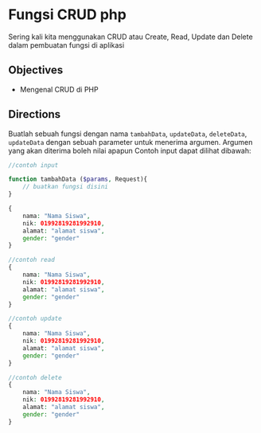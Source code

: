 # Fungsi CRUD php

Sering kali kita menggunakan CRUD atau Create, Read, Update dan Delete dalam pembuatan fungsi di aplikasi

## Objectives

- Mengenal CRUD di PHP

## Directions

Buatlah sebuah fungsi dengan nama `tambahData`, `updateData`, `deleteData`, `updateData` dengan sebuah parameter untuk menerima argumen. Argumen yang akan diterima boleh nilai apapun Contoh input dapat dilihat dibawah:

```php
//contoh input

function tambahData ($params, Request){
    // buatkan fungsi disini
}

{
    nama: "Nama Siswa",
    nik: 01992819281992910,
    alamat: "alamat siswa",
    gender: "gender"
}

//contoh read
{
    nama: "Nama Siswa",
    nik: 01992819281992910,
    alamat: "alamat siswa",
    gender: "gender"
}

//contoh update
{
    nama: "Nama Siswa",
    nik: 01992819281992910,
    alamat: "alamat siswa",
    gender: "gender"
}

//contoh delete
{
    nama: "Nama Siswa",
    nik: 01992819281992910,
    alamat: "alamat siswa",
    gender: "gender"
}
```
